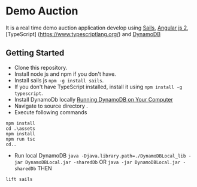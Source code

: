 # Demo Auction

It is a real time demo auction application develop using  [Sails](http://sailsjs.org), [Angular js 2](https://angular.io/), [TypeScript] (https://www.typescriptlang.org/) and [DynamoDB](https://aws.amazon.com/documentation/dynamodb/)

## Getting Started

* Clone this repository.
* Install node js and npm if you don't have.
* Install sails js `npm -g install sails`.
* If you don't have TypeScript installed, install it using `npm install -g typescript`.
* Install DynamoDb locally [Running DynamoDB on Your Computer](http://docs.aws.amazon.com/amazondynamodb/latest/developerguide/DynamoDBLocal.html)
* Navigate to source directory .
* Execute following commands
```
npm install
cd .\assets
npm install
npm run tsc
cd..
```
* Run local DynamoDB
`java -Djava.library.path=./DynamoDBLocal_lib -jar DynamoDBLocal.jar -sharedDb`
  OR
`java -jar DynamoDBLocal.jar -sharedDb`
  THEN
```
lift sails
```
